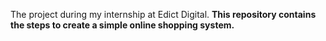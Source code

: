 The project during my internship at Edict Digital. __This repository contains the steps to create a simple online shopping system.__
